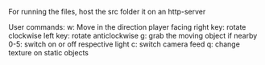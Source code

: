 For running the files,
host the src folder it on an http-server

User commands:
w: Move in the direction player facing
right key: rotate clockwise
left key: rotate anticlockwise
g: grab the moving object if nearby
0-5: switch on or off respective light
c: switch camera feed
q: change texture on static objects
